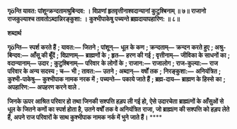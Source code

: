 **गृöन्ति यावत: पांशून्क्रन्दतामश्रुबिन्दव: ।** **विप्राणां हृतवृत्तीनाश्वदान्यानां कुटुश्बिनाम् ॥ ७॥** **राजानो राजकुल्याश्च तावतोऽब्दान्निरङ्कुशा: ।** **कुश्भीपाकेषु पच्यन्ते ब्रह्मदायापहारिण: ॥ ८॥** 

**शब्दार्थ** 

**गृöन्ति—** **स्पर्श करते हैं** **; यावत:—** **जितने** **; पांशून्—** **धूल के कण** **; क्रन्दताम्—** **क्रन्दन करते हुए** **; अश्रु-बिन्दव:—** **आँसू की बूँदें** **;** **विप्राणाम्—** **ब्राह्मणों के** **; हृत—** **हरण की गई** **; वृत्तीनाम्—** **जीविका के साधनों का** **; वदान्यानाम्—** **उदार** **; कुटुश्बिनाम्—** **परिवार** **के लोगों के** **; राजान:—** **राजालोग** **; राज-कुल्या:—** **राज परिवार के अन्य सदस्य** **; च—** **भी** **; तावत:—** **उतने** **; अब्दान्—** **वर्षों तक** **;** **निरङ्कुशा:—** **अनियंत्रित** **; कुश्भी-पाकेषु—** **कुश्भीपाक नामक नरक में** **; पच्यन्ते—** **पकाये जाते हैं** **; ब्रह्म-दाय—** **ब्राह्मण के हिस्से** **का** **; अपहारिण:—** **अपहरण करने वाले** **.** 

**जिनके ऊपर आश्रित परिवार हो तथा जिनकी सश्पत्ति हड़प ली गई हो, ऐसे उदारचेता** **ब्राह्मïणों के आँसुओं से धूल के जितने कणों का स्पर्श होता है, उतने वर्षों तक वे अनियंत्रित** **राजा, जो ब्राह्मïण की सश्पत्ति को हड़प लेते हैं, अपने राज परिवारों के साथ कुश्भीपाक नामक** **नर्क में भुने जाते हैं।** **** 